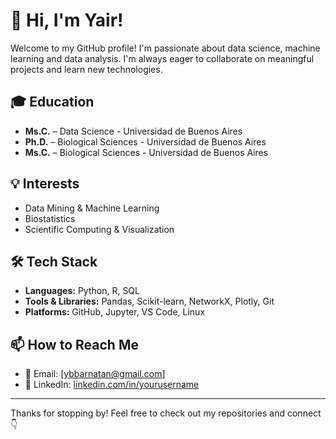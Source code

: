 # 👋 Hi, I'm Yair!

Welcome to my GitHub profile! I'm passionate about data science, machine learning and data analysis. I'm always eager to collaborate on meaningful projects and learn new technologies.

## 🎓 Education
- **Ms.C.** – Data Science - Universidad de Buenos Aires
- **Ph.D.** – Biological Sciences - Universidad de Buenos Aires
- **Ms.C.** – Biological Sciences - Universidad de Buenos Aires

## 💡 Interests
- Data Mining & Machine Learning
- Biostatistics
- Scientific Computing & Visualization

## 🛠️ Tech Stack
- **Languages:** Python, R, SQL
- **Tools & Libraries:** Pandas, Scikit-learn, NetworkX, Plotly, Git
- **Platforms:** GitHub, Jupyter, VS Code, Linux

## 📫 How to Reach Me
- 📧 Email: [ybbarnatan@gmail.com]
- 💼 LinkedIn: [linkedin.com/in/yourusername]([https://linkedin.com/in/yourusername](https://www.linkedin.com/in/yair-barnatan/))


---

Thanks for stopping by! Feel free to check out my repositories and connect 👇
